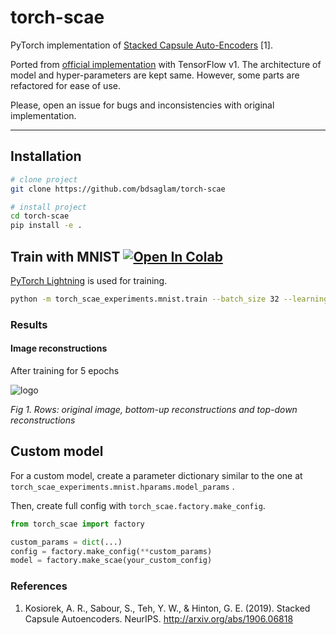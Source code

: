 

# torch-scae 

PyTorch implementation of [Stacked Capsule Auto-Encoders](http://arxiv.org/abs/1906.06818) \[1\].

Ported from [official implementation](https://github.com/akosiorek/stacked_capsule_autoencoders) with TensorFlow v1. 
The architecture of model and hyper-parameters are kept same. 
However, some parts are refactored for ease of use. 

Please, open an issue for bugs and inconsistencies with original implementation.



---
## Installation   
```bash
# clone project   
git clone https://github.com/bdsaglam/torch-scae   

# install project   
cd torch-scae
pip install -e .
 ```
 
## Train with MNIST [![Open In Colab](https://colab.research.google.com/assets/colab-badge.svg)](https://colab.research.google.com/github/bdsaglam/torch-scae/blob/master/torch_scae_experiments/mnist/train.ipynb)

[PyTorch Lightning](https://github.com/PyTorchLightning/pytorch-lightning) is used for training.

```bash
python -m torch_scae_experiments.mnist.train --batch_size 32 --learning_rate 1e-4
```

### Results
#### Image reconstructions
After training for 5 epochs

![logo](https://raw.githubusercontent.com/bdsaglam/torch-scae/master/.resources/mnist-recons.png)

*Fig 1. Rows: original image, bottom-up reconstructions and top-down reconstructions*


## Custom model

For a custom model, create a parameter dictionary similar to the one at 
```torch_scae_experiments.mnist.hparams.model_params``` .

Then, create full config with ```torch_scae.factory.make_config```.
```python
from torch_scae import factory

custom_params = dict(...)
config = factory.make_config(**custom_params)
model = factory.make_scae(your_custom_config)
```


### References

1. Kosiorek, A. R., Sabour, S., Teh, Y. W., & Hinton, G. E. (2019). 
Stacked Capsule Autoencoders. NeurIPS. 
http://arxiv.org/abs/1906.06818
